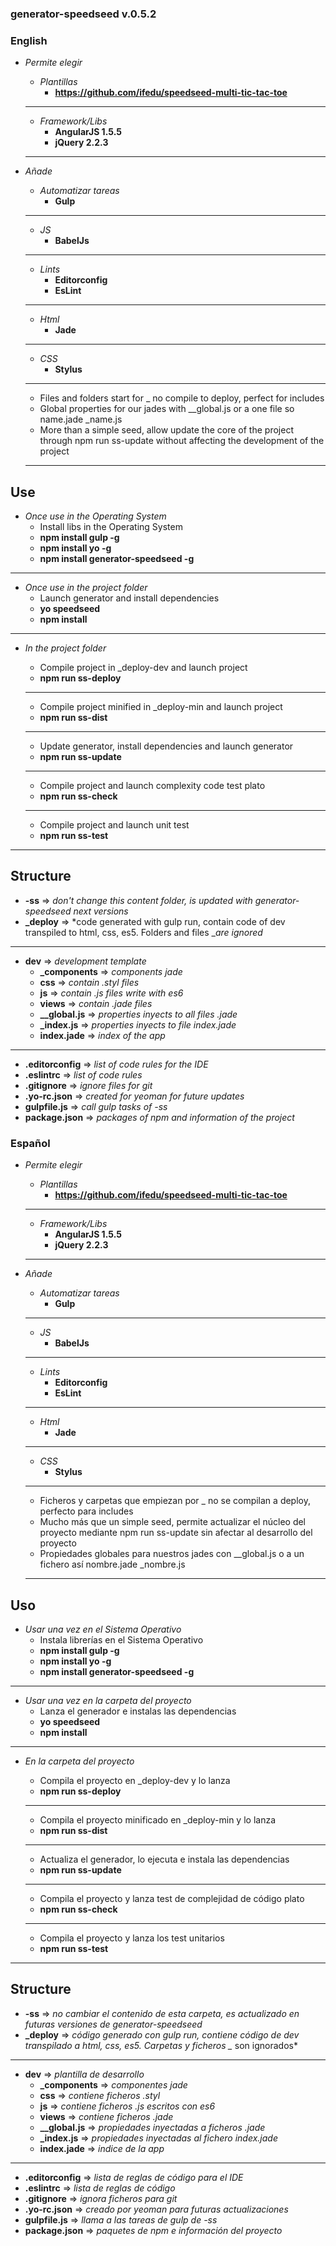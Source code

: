 ### generator-speedseed v.0.5.2

### English
- *Permite elegir*
    - *Plantillas*
        - **https://github.com/ifedu/speedseed-multi-tic-tac-toe**
    
    ---

    - *Framework/Libs*
        - **AngularJS 1.5.5**
        - **jQuery 2.2.3**
    
    ---

- *Añade*
    - *Automatizar tareas*
        - **Gulp**

    ---

    - *JS*
        - **BabelJs**

    ---

    - *Lints*
        - **Editorconfig**
        - **EsLint**

    ---

    - *Html*
        - **Jade**

    ---

    - *CSS*
        - **Stylus**

    ---
    
    - Files and folders start for _ no compile to deploy, perfect for includes
    - Global properties for our jades with __global.js or a one file so name.jade _name.js
    - More than a simple seed, allow update the core of the project through npm run ss-update without affecting the development of the project

    ---

## Use
- *Once use in the Operating System*
    - Install libs in the Operating System
    - **npm install gulp -g**
    - **npm install yo -g**
    - **npm install generator-speedseed -g**

---

- *Once use in the project folder*
    - Launch generator and install dependencies
    - **yo speedseed**
    - **npm install**

---

- *In the project folder*
    - Compile project in _deploy-dev and launch project
    - **npm run ss-deploy**

    ---
    - Compile project minified in _deploy-min and launch project
    - **npm run ss-dist**

    ---
    - Update generator, install dependencies and launch generator
    - **npm run ss-update**

    ---
    - Compile project and launch complexity code test plato
    - **npm run ss-check**

    ---
    - Compile project and launch unit test
    - **npm run ss-test**

---

## Structure
- **-ss** => *don't change this content folder, is updated with generator-speedseed next versions*
- **_deploy** => *code generated with gulp run, contain code of dev transpiled to html, css, es5. Folders and files _*are ignored*

---

- **dev** => *development template*
    - **_components** => *components jade*
    - **css** => *contain .styl files*
    - **js** => *contain .js files write with es6*
    - **views** => *contain .jade files*
    - **__global.js** => *properties inyects to all files .jade*
    - **_index.js** => *properties inyects to file index.jade*
    - **index.jade** => *index of the app*

---

- **.editorconfig** => *list of code rules for the IDE*
- **.eslintrc** => *list of code rules*
- **.gitignore** => *ignore files for git*
- **.yo-rc.json** => *created for yeoman for future updates*
- **gulpfile.js** => *call gulp tasks of -ss*
- **package.json** => *packages of npm and information of the project*



### Español
- *Permite elegir*
    - *Plantillas*
        - **https://github.com/ifedu/speedseed-multi-tic-tac-toe**
    
    ---

    - *Framework/Libs*
        - **AngularJS 1.5.5**
        - **jQuery 2.2.3**
    
    ---

- *Añade*
    - *Automatizar tareas*
        - **Gulp**

    ---

    - *JS*
        - **BabelJs**

    ---

    - *Lints*
        - **Editorconfig**
        - **EsLint**

    ---

    - *Html*
        - **Jade**

    ---

    - *CSS*
        - **Stylus**

    ---
    
    - Ficheros y carpetas que empiezan por _ no se compilan a deploy, perfecto para includes
    - Mucho más que un simple seed, permite actualizar el núcleo del proyecto mediante npm run ss-update sin afectar al desarrollo del proyecto
    - Propiedades globales para nuestros jades con __global.js o a un fichero así nombre.jade _nombre.js

    ---

## Uso
- *Usar una vez en el Sistema Operativo*
    - Instala librerías en el Sistema Operativo
    - **npm install gulp -g**
    - **npm install yo -g**
    - **npm install generator-speedseed -g**

---

- *Usar una vez en la carpeta del proyecto*
    - Lanza el generador e instalas las dependencias
    - **yo speedseed**
    - **npm install**

---

- *En la carpeta del proyecto*
    - Compila el proyecto en _deploy-dev y lo lanza
    - **npm run ss-deploy**

    ---
    - Compila el proyecto minificado en _deploy-min y lo lanza
    - **npm run ss-dist**

    ---
    - Actualiza el generador, lo ejecuta e instala las dependencias
    - **npm run ss-update**

    ---
    - Compila el proyecto y lanza test de complejidad de código plato
    - **npm run ss-check**

    ---
    - Compila el proyecto y lanza los test unitarios
    - **npm run ss-test**
    
---

## Structure
- **-ss** => *no cambiar el contenido de esta carpeta, es actualizado en futuras versiones de generator-speedseed*
- **_deploy** => *código generado con gulp run, contiene código de dev transpilado a html, css, es5. Carpetas y ficheros _* son ignorados*

---

- **dev** => *plantilla de desarrollo*
    - **_components** => *componentes jade*
    - **css** => *contiene  ficheros .styl*
    - **js** => *contiene ficheros .js escritos con es6*
    - **views** => *contiene ficheros .jade*
    - **__global.js** => *propiedades inyectadas a ficheros .jade*
    - **_index.js** => *propiedades inyectadas al fichero index.jade*
    - **index.jade** => *indice de la app*

---

- **.editorconfig** => *lista de reglas de código para el IDE*
- **.eslintrc** => *lista de reglas de código*
- **.gitignore** => *ignora ficheros para git*
- **.yo-rc.json** => *creado por yeoman para futuras actualizaciones*
- **gulpfile.js** => *llama a las tareas de gulp de -ss*
- **package.json** => *paquetes de npm e información del proyecto*